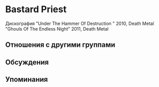 # Bastard Priest

Дискография
"Under The Hammer Of Destruction " 2010, Death Metal
"Ghouls Of The Endless Night" 2011, Death Metal

## Отношения с другими группами


## Обсуждения


## Упоминания

